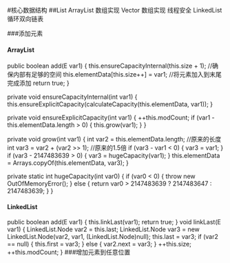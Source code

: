 #核心数据结构
##List
ArrayList    数组实现
Vector       数组实现 线程安全
LinkedList   循环双向链表

###添加元素
#### ArrayList
public boolean add(E var1) {
     this.ensureCapacityInternal(this.size + 1);  //确保内部有足够的空间
     this.elementData[this.size++] = var1; //将元素加入到末尾完成添加
     return true;
}

private void ensureCapacityInternal(int var1) {
     this.ensureExplicitCapacity(calculateCapacity(this.elementData, var1));
}

private void ensureExplicitCapacity(int var1) {
     ++this.modCount;
     if (var1 - this.elementData.length > 0) {
         this.grow(var1);
     }
}

private void grow(int var1) {
    int var2 = this.elementData.length;  //原来的长度
    int var3 = var2 + (var2 >> 1);  //原来的1.5倍
    if (var3 - var1 < 0) { 
        var3 = var1;
    }
    if (var3 - 2147483639 > 0) {
        var3 = hugeCapacity(var1);
    }
    this.elementData = Arrays.copyOf(this.elementData, var3);
}

private static int hugeCapacity(int var0) {
    if (var0 < 0) {
           throw new OutOfMemoryError();
    } else {
          return var0 > 2147483639 ? 2147483647 : 2147483639;
    }
}
#### LinkedList
public boolean add(E var1) {
     this.linkLast(var1);
     return true;
}
void linkLast(E var1) {
     LinkedList.Node var2 = this.last;
     LinkedList.Node var3 = new LinkedList.Node(var2, var1, (LinkedList.Node)null);
     this.last = var3;
     if (var2 == null) {
         this.first = var3;
     } else {
         var2.next = var3;
     }
     ++this.size;
     ++this.modCount;
}
###增加元素到任意位置
  